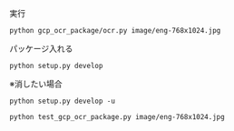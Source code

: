 

実行    


```
python gcp_ocr_package/ocr.py image/eng-768x1024.jpg
```



パッケージ入れる    


```
python setup.py develop
```

※消したい場合    

```
python setup.py develop -u
```



```
python test_gcp_ocr_package.py image/eng-768x1024.jpg
```
